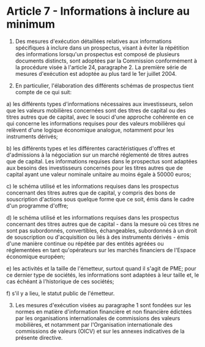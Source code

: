 # Article 7 - Informations à inclure au minimum


1. Des mesures d'exécution détaillées relatives aux informations spécifiques à inclure dans un prospectus, visant à éviter la répétition des informations lorsqu'un prospectus est composé de plusieurs documents distincts, sont adoptées par la Commission conformément à la procédure visée à l'article 24, paragraphe 2. La première série de mesures d'exécution est adoptée au plus tard le 1er juillet 2004.

2. En particulier, l'élaboration des différents schémas de prospectus tient compte de ce qui suit:

a) les différents types d'informations nécessaires aux investisseurs, selon que les valeurs mobilières concernées sont des titres de capital ou des titres autres que de capital, avec le souci d'une approche cohérente en ce qui concerne les informations requises pour des valeurs mobilières qui relèvent d'une logique économique analogue, notamment pour les instruments dérivés;

b) les différents types et les différentes caractéristiques d'offres et d'admissions à la négociation sur un marché réglementé de titres autres que de capital. Les informations requises dans le prospectus sont adaptées aux besoins des investisseurs concernés pour les titres autres que de capital ayant une valeur nominale unitaire au moins égale à 50000 euros;

c) le schéma utilisé et les informations requises dans les prospectus concernant des titres autres que de capital, y compris des bons de souscription d'actions sous quelque forme que ce soit, émis dans le cadre d'un programme d'offre;

d) le schéma utilisé et les informations requises dans les prospectus concernant des titres autres que de capital - dans la mesure où ces titres ne sont pas subordonnés, convertibles, échangeables, subordonnés à un droit de souscription ou d'acquisition ou liés à des instruments dérivés - émis d'une manière continue ou répétée par des entités agréées ou réglementées en tant qu'opérateurs sur les marchés financiers de l'Espace économique européen;

e) les activités et la taille de l'émetteur, surtout quand il s'agit de PME; pour ce dernier type de sociétés, les informations sont adaptées à leur taille et, le cas échéant à l'historique de ces sociétés;

f) s'il y a lieu, le statut public de l'émetteur.

3. Les mesures d'exécution visées au paragraphe 1 sont fondées sur les normes en matière d'information financière et non financière édictées par les organisations internationales de commissions des valeurs mobilières, et notamment par l'Organisation internationale des commissions de valeurs (OICV) et sur les annexes indicatives de la présente directive.
